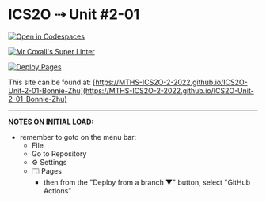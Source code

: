 # ICS2O ⇢ Unit #2-01

[![Open in Codespaces](https://classroom.github.com/assets/launch-codespace-f4981d0f882b2a3f0472912d15f9806d57e124e0fc890972558857b51b24a6f9.svg)](https://classroom.github.com/open-in-codespaces?assignment_repo_id=10394038)

[![Mr Coxall's Super Linter](https://github.com/MTHS-ICS2O-2-2022/ICS2O-Unit-2-01-Bonnie-Zhu/workflows/Mr%20Coxall's%20Super%20Linter/badge.svg)](https://github.com/MTHS-ICS2O-2-2022/ICS2O-Unit-2-01-Bonnie-Zhu/actions)

[![Deploy Pages](https://github.com/MTHS-ICS2O-2-2022/ICS2O-Unit-2-01-Bonnie-Zhu/workflows/Deploy%20Pages/badge.svg)](https://github.com/MTHS-ICS2O-2-2022/ICS2O-Unit-2-01-Bonnie-Zhu/actions)

This site can be found at: [https://MTHS-ICS2O-2-2022.github.io/ICS2O-Unit-2-01-Bonnie-Zhu](https://MTHS-ICS2O-2-2022.github.io/ICS2O-Unit-2-01-Bonnie-Zhu)

---

**NOTES ON INITIAL LOAD:**
- remember to goto on the menu bar:
  - File
  - Go to Repository
  - ⚙ Settings
  - 🗔 Pages
    - then from the "Deploy from a branch ▼" button, select "GitHub Actions"
